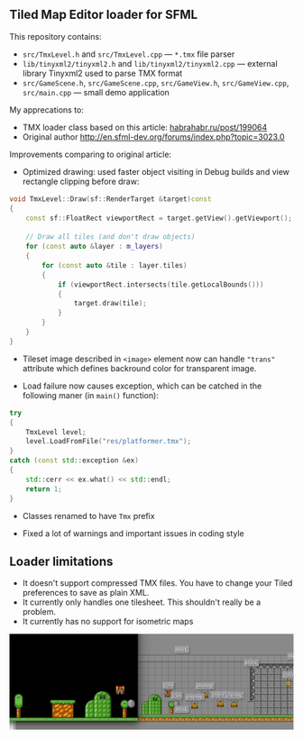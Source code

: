 ## Tiled Map Editor loader for SFML

This repository contains:

- `src/TmxLevel.h` and `src/TmxLevel.cpp` &mdash; `*.tmx` file parser
- `lib/tinyxml2/tinyxml2.h` and `lib/tinyxml2/tinyxml2.cpp` &mdash; external library Tinyxml2 used to parse TMX format
- `src/GameScene.h`, `src/GameScene.cpp`, `src/GameView.h`, `src/GameView.cpp`, `src/main.cpp` &mdash; small demo application

My apprecations to:
- TMX loader class based on this article: [habrahabr.ru/post/199064](https://habrahabr.ru/post/199064/)
- Original author http://en.sfml-dev.org/forums/index.php?topic=3023.0

Improvements comparing to original article:

- Optimized drawing: used faster object visiting in Debug builds and view rectangle clipping before draw:

```cpp
void TmxLevel::Draw(sf::RenderTarget &target)const
{
    const sf::FloatRect viewportRect = target.getView().getViewport();

    // Draw all tiles (and don't draw objects)
    for (const auto &layer : m_layers)
    {
        for (const auto &tile : layer.tiles)
        {
            if (viewportRect.intersects(tile.getLocalBounds()))
            {
                target.draw(tile);
            }
        }
    }
}
```

- Tileset image described in `<image>` element now can handle `"trans"` attribute which defines backround color for transparent image.

- Load failure now causes exception, which can be catched in the following maner (in `main()` function):

```cpp
try
{
    TmxLevel level;
    level.LoadFromFile("res/platformer.tmx");
}
catch (const std::exception &ex)
{
    std::cerr << ex.what() << std::endl;
    return 1;
}
```

- Classes renamed to have `Tmx` prefix

- Fixed a lot of warnings and important issues in coding style


## Loader limitations

- It doesn't support compressed TMX files. You have to change your Tiled preferences to save as plain XML.
- It currently only handles one tilesheet. This shouldn't really be a problem.
- It currently has no support for isometric maps

![Screenshot](img/game_and_editor_compare.png)
